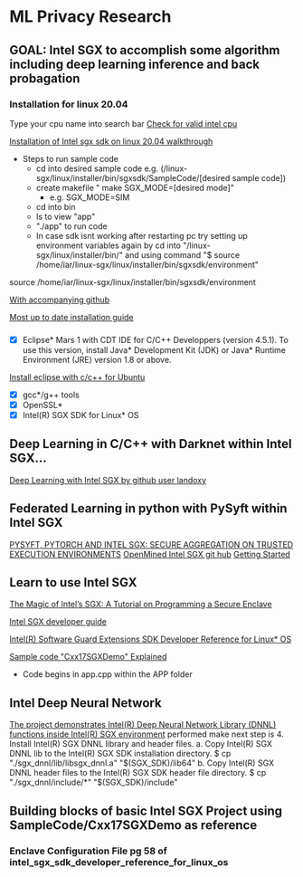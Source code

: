 # ML Privacy Research

## GOAL: Intel SGX to accomplish some algorithm including deep learning inference and back probagation

### Installation for linux 20.04
Type your cpu name into search bar
[Check for valid intel cpu](https://ark.intel.com/content/www/us/en/ark/products/186604/intel-core-i79700k-processor-12m-cache-up-to-4-90-ghz.html)

[Installation of Intel sgx sdk on linux 20.04 walkthrough](https://www.youtube.com/watch?v=X0YzzT4uAY4)

- Steps to run sample code
  - cd into desired sample code e.g. (/linux-sgx/linux/installer/bin/sgxsdk/SampleCode/[desired sample code]) 
  - create makefile " make SGX_MODE=[desired mode]"
    - e.g. SGX_MODE=SIM
  - cd into bin
  - ls to view "app"
  - "./app" to run code
  - In case sdk isnt working after restarting pc try setting up environment variables again by cd into "/linux-sgx/linux/installer/bin/" and using command "$ source /home/iar/linux-sgx/linux/installer/bin/sgxsdk/environment"
  
source /home/iar/linux-sgx/linux/installer/bin/sgxsdk/environment

[With accompanying github](https://github.com/intel/linux-sgx)

[Most up to date installation guide](https://download.01.org/intel-sgx/latest/linux-latest/docs/Intel_SGX_SW_Installation_Guide_for_Linux.pdf)

###

- [x] Eclipse* Mars 1 with CDT IDE for C/C++ Developpers (version 4.5.1). To
use this version, install Java* Development Kit (JDK) or Java* Runtime
Environment (JRE) version 1.8 or above.

[Install eclipse with c/c++ for Ubuntu](https://www.linuxfordevices.com/tutorials/ubuntu/eclipse-ide-with-cpp#:~:text=Creating%20a%20C%2B%2B%20Program%20in,and%20click%20again%20on%20Next.)

- [x] gcc*/g++ tools
- [x] OpenSSL*
- [x] Intel(R) SGX SDK for Linux* OS

## Deep Learning in C/C++ with Darknet within Intel SGX...
[Deep Learning with Intel SGX by github user landoxy](https://github.com/landoxy/intel-sgx-deep-learning)

## Federated Learning in python with PySyft within Intel SGX
[PYSYFT, PYTORCH AND INTEL SGX: SECURE AGGREGATION ON TRUSTED EXECUTION ENVIRONMENTS](https://blog.openmined.org/pysyft-pytorch-intel-sgx/)
[OpenMined Intel SGX git hub](https://github.com/OpenMined/sgx-experiments)
[Getting Started](https://openmined.github.io/PySyft/)


## Learn to use Intel SGX
[The Magic of Intel’s SGX: A Tutorial on Programming a Secure Enclave](https://medium.com/magicofc/the-magic-of-intels-sgx-how-to-hello-it-sec-world-fb0295d6c33b)

[Intel SGX developer guide](https://download.01.org/intel-sgx/sgx-linux/2.8/docs/Intel_SGX_Developer_Guide.pdf)

[Intel(R) Software Guard Extensions SDK Developer Reference for Linux* OS](https://download.01.org/intel-sgx/latest/linux-latest/docs/Intel_SGX_Developer_Reference_Linux_2.19_Open_Source.pdf)

[Sample code "Cxx17SGXDemo" Explained](https://github.com/intel/linux-sgx/tree/master/SampleCode/Cxx17SGXDemo)
- Code begins in app.cpp within the APP folder

## Intel Deep Neural Network
[The project demonstrates Intel(R) Deep Neural Network Library (DNNL) functions inside Intel(R) SGX environment](https://github.com/intel/linux-sgx/tree/master/SampleCode/SampleDNNL)
performed make next step is 
4. Install Intel(R) SGX DNNL library and header files.
   a. Copy Intel(R) SGX DNNL lib to the Intel(R) SGX SDK installation directory.
      $ cp "./sgx_dnnl/lib/libsgx_dnnl.a" "$(SGX_SDK)/lib64"
   b. Copy Intel(R) SGX DNNL header files to the Intel(R) SGX SDK header file directory.
      $ cp "./sgx_dnnl/include/*" "$(SGX_SDK)/include"

## Building blocks of basic Intel SGX Project using SampleCode/Cxx17SGXDemo as reference

### Enclave Configuration File pg 58 of intel_sgx_sdk_developer_reference_for_linux_os





